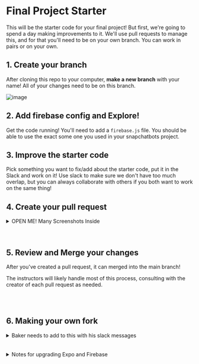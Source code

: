 # Final Project Starter

This will be the starter code for your final project! But first, we're going to spend a day making improvements to it. We'll use pull requests to manage this, and for that you'll need to be on your own branch. You can work in pairs or on your own.

## 1. Create your branch

After cloning this repo to your computer, **make a new branch** with your name! All of your changes need to be on this branch.

![image](https://github.com/Snap-Engineering-Academy-2023/snapchat-starter/assets/7607483/419f0449-412f-4f77-851b-979ac56b7122)

## 2. Add firebase config and Explore!

Get the code running! You'll need to add a `firebase.js` file. You should be able to use the exact some one you used in your snapchatbots project.

## 3. Improve the starter code

Pick something you want to fix/add about the starter code, put it in the Slack and work on it! Use slack to make sure we don't have too much overlap, but you can always collaborate with others if you both want to work on the same thing!

## 4. Create your pull request

<details>
<summary>OPEN ME! Many Screenshots Inside</summary>

### A - Add and Commit your changes locally
  
![commit changes](https://github.com/Snap-Engineering-Academy-2023/snapchat-starter/assets/7607483/f5ebd117-81b8-4b21-82eb-b3eacd365caf)

### B - Push your changes

![push changes](https://github.com/Snap-Engineering-Academy-2023/snapchat-starter/assets/7607483/eb851dda-2c79-4b97-ac9a-844c4787e7ba)

### C - View and starting creating your pull request on Github

![start creating pull request](https://github.com/Snap-Engineering-Academy-2023/snapchat-starter/assets/7607483/a5771ba6-a3d1-4bc1-ae13-2ae25f716aed)

### D - Describe your pull request

![describe pull request](https://github.com/Snap-Engineering-Academy-2023/snapchat-starter/assets/7607483/b608c668-b48a-4f2f-b007-a28dbc8e89a0)

In your pull request, please be specific about what updates you have added. The header should summarize the main fixes that your edits address and your comment
should include specific details of exactly what was changed. Please include screenshots of the edited screen before and after your changes. Here is a great 
example from Felicia.
<img width="1065" alt="image" src="https://github.com/Snap-Engineering-Academy-2023/snapchat-starter/assets/74020035/12043923-5cd6-4085-a285-d8ec64fd8c43">


### F - View your created pull request

![view created pull request](https://github.com/Snap-Engineering-Academy-2023/snapchat-starter/assets/7607483/967d52d6-15e5-4920-9cc2-53c06872bfc5)

</details>

<br/>

<br/>

## 5. Review and Merge your changes

After you've created a pull request, it can merged into the main branch!

The instructors will likely handle most of this process, consulting with the creator of each pull request as needed.

<br/>

<br/>

## 6. Making your own fork
<details>
<summary>Baker needs to add to this with his slack messages</summary>

</details>

<br/>

<br/>

<details>
<summary>Notes for upgrading Expo and Firebase</summary>

This is mostly meant for instructors in future years, but scholars may use too.

Updating Expo to the latest minor version changes (e.g. `49.0.0` to `49.0.6`) can be done with:

```console
yarn add expo@latest
```

Updating firebase to the latest version (major or minor, e.g. `9.9.1` to `10.1.0`) is done with:

```console
yarn expo install firebase@latest
```

After doing either of these, it also seems to be good practice to run `yarn expo install --fix`

If Expo needs a major version update, that needs to be done manually and incrementally. (e.g. separate steps for `47.X.X`>`48.X.X` and `48.X.X`>`49.X.X`) See this link: https://docs.expo.dev/workflow/upgrading-expo-sdk-walkthrough/

*Baker and Jenna in 2023 were able to do major version updates with that process without having to make a brand new expo project, which is nice. (When updating the React starter code, it was easier to make a whole new project and copy files in)*

</details>
